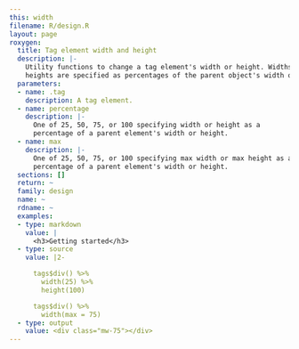 ```yaml
---
this: width
filename: R/design.R
layout: page
roxygen:
  title: Tag element width and height
  description: |-
    Utility functions to change a tag element's width or height. Widths and
    heights are specified as percentages of the parent object's width or height.
  parameters:
  - name: .tag
    description: A tag element.
  - name: percentage
    description: |-
      One of 25, 50, 75, or 100 specifying width or height as a
      percentage of a parent element's width or height.
  - name: max
    description: |-
      One of 25, 50, 75, or 100 specifying max width or max height as a
      percentage of a parent element's width or height.
  sections: []
  return: ~
  family: design
  name: ~
  rdname: ~
  examples:
  - type: markdown
    value: |
      <h3>Getting started</h3>
  - type: source
    value: |2-

      tags$div() %>%
        width(25) %>%
        height(100)

      tags$div() %>%
        width(max = 75)
  - type: output
    value: <div class="mw-75"></div>
---
```

